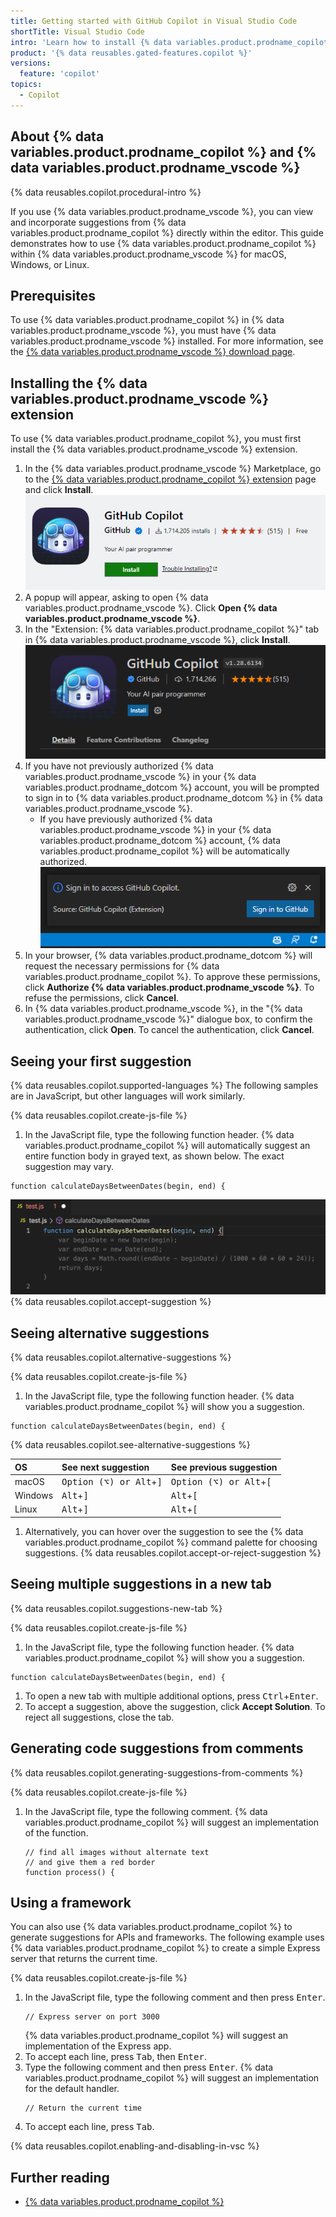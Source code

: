 ```yaml
---
title: Getting started with GitHub Copilot in Visual Studio Code
shortTitle: Visual Studio Code
intro: 'Learn how to install {% data variables.product.prodname_copilot %} in {% data variables.product.prodname_vscode %}, and start seeing suggestions as you write comments and code.'
product: '{% data reusables.gated-features.copilot %}'
versions:
  feature: 'copilot'
topics: 
  - Copilot
---
```


## About {% data variables.product.prodname_copilot %} and {% data variables.product.prodname_vscode %}

{% data reusables.copilot.procedural-intro %}

If you use {% data variables.product.prodname_vscode %}, you can view and incorporate suggestions from {% data variables.product.prodname_copilot %} directly within the editor. This guide demonstrates how to use {% data variables.product.prodname_copilot %} within {% data variables.product.prodname_vscode %} for macOS, Windows, or Linux.

## Prerequisites

To use {% data variables.product.prodname_copilot %} in {% data variables.product.prodname_vscode %}, you must have {% data variables.product.prodname_vscode %} installed. For more information, see the [{% data variables.product.prodname_vscode %} download page](https://code.visualstudio.com/Download).

## Installing the {% data variables.product.prodname_vscode %} extension

To use {% data variables.product.prodname_copilot %}, you must first install the {% data variables.product.prodname_vscode %} extension.

1. In the {% data variables.product.prodname_vscode %} Marketplace, go to the [{% data variables.product.prodname_copilot %} extension](https://marketplace.visualstudio.com/items?itemName=GitHub.copilot) page and click **Install**.
   ![Install {% data variables.product.prodname_copilot %} extension {% data variables.product.prodname_vscode %}](/assets/images/help/copilot/install-copilot-extension-visual-studio-code.png)
1. A popup will appear, asking to open {% data variables.product.prodname_vscode %}. Click **Open {% data variables.product.prodname_vscode %}**.
1. In the "Extension: {% data variables.product.prodname_copilot %}" tab in {% data variables.product.prodname_vscode %}, click **Install**.
   ![Install button in {% data variables.product.prodname_vscode %}](/assets/images/help/copilot/in-visual-studio-code-install-button.png)
1. If you have not previously authorized {% data variables.product.prodname_vscode %} in your {% data variables.product.prodname_dotcom %} account, you will be prompted to sign in to {% data variables.product.prodname_dotcom %} in {% data variables.product.prodname_vscode %}.
   - If you have previously authorized {% data variables.product.prodname_vscode %} in your {% data variables.product.prodname_dotcom %} account, {% data variables.product.prodname_copilot %} will be automatically authorized.
   ![Screen shot of {% data variables.product.prodname_vscode %} authorization screen](/assets/images/help/copilot/vsc-copilot-authorize.png)
1. In your browser, {% data variables.product.prodname_dotcom %} will request the necessary permissions for {% data variables.product.prodname_copilot %}. To approve these permissions, click **Authorize {% data variables.product.prodname_vscode %}**. To refuse the permissions, click **Cancel**.
1. In {% data variables.product.prodname_vscode %}, in the "{% data variables.product.prodname_vscode %}" dialogue box, to confirm the authentication, click **Open**. To cancel the authentication, click **Cancel**.
   

## Seeing your first suggestion

{% data reusables.copilot.supported-languages %} The following samples are in JavaScript, but other languages will work similarly.

{% data reusables.copilot.create-js-file %}
1. In the JavaScript file, type the following function header. {% data variables.product.prodname_copilot %} will automatically suggest an entire function body in grayed text, as shown below. The exact suggestion may vary.
  ```javascript{:copy}
  function calculateDaysBetweenDates(begin, end) {
  ```
   ![Screenshot of a first suggestion {% data variables.product.prodname_vscode %}](/assets/images/help/copilot/first-suggestion-visual-studio-code.png)
{% data reusables.copilot.accept-suggestion %}

## Seeing alternative suggestions

{% data reusables.copilot.alternative-suggestions %}

{% data reusables.copilot.create-js-file %}
1. In the JavaScript file, type the following function header. {% data variables.product.prodname_copilot %} will show you a suggestion.
  ```javascript{:copy}
  function calculateDaysBetweenDates(begin, end) {
  ```
{% data reusables.copilot.see-alternative-suggestions %}

   | OS | See next suggestion | See previous suggestion |
   | :- | :- | :- |
   |macOS|<kbd>Option (⌥) or Alt</kbd>+<kbd>]</kbd>|<kbd>Option (⌥) or Alt</kbd>+<kbd>[</kbd>|
   |Windows|<kbd>Alt</kbd>+<kbd>]</kbd>|<kbd>Alt</kbd>+<kbd>[</kbd>|
   |Linux|<kbd>Alt</kbd>+<kbd>]</kbd>|<kbd>Alt</kbd>+<kbd>[</kbd>|
1. Alternatively, you can hover over the suggestion to see the {% data variables.product.prodname_copilot %} command palette for choosing suggestions.
{% data reusables.copilot.accept-or-reject-suggestion %}

## Seeing multiple suggestions in a new tab

{% data reusables.copilot.suggestions-new-tab %}

{% data reusables.copilot.create-js-file %}
1. In the JavaScript file, type the following function header. {% data variables.product.prodname_copilot %} will show you a suggestion.
  ```javascript{:copy}
  function calculateDaysBetweenDates(begin, end) {
  ```
1. To open a new tab with multiple additional options, press <kbd>Ctrl</kbd>+<kbd>Enter</kbd>.
1. To accept a suggestion, above the suggestion, click **Accept Solution**. To reject all suggestions, close the tab.

## Generating code suggestions from comments

{% data reusables.copilot.generating-suggestions-from-comments %}

{% data reusables.copilot.create-js-file %}
1. In the JavaScript file, type the following comment. {% data variables.product.prodname_copilot %} will suggest an implementation of the function.
   ```javascript{:copy}
   // find all images without alternate text
   // and give them a red border
   function process() {
   ```

## Using a framework

You can also use {% data variables.product.prodname_copilot %} to generate suggestions for APIs and frameworks. The following example uses {% data variables.product.prodname_copilot %} to create a simple Express server that returns the current time.

{% data reusables.copilot.create-js-file %}
1. In the JavaScript file, type the following comment and then press <kbd>Enter</kbd>.
   ```javascript{:copy}
   // Express server on port 3000
   ```
   {% data variables.product.prodname_copilot %} will suggest an implementation of the Express app.
1. To accept each line, press <kbd>Tab</kbd>, then <kbd>Enter</kbd>.
1. Type the following comment and then press <kbd>Enter</kbd>. {% data variables.product.prodname_copilot %} will suggest an implementation for the default handler. 
   ```javascript{:copy}
   // Return the current time
   ```
1. To accept each line, press <kbd>Tab</kbd>.

{% data reusables.copilot.enabling-and-disabling-in-vsc %}

## Further reading

- [{% data variables.product.prodname_copilot %}](https://copilot.github.com/)
